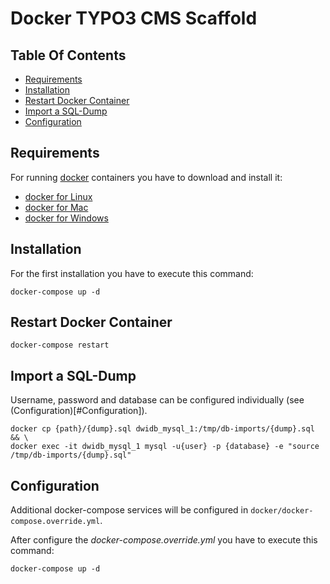 # Docker TYPO3 CMS Scaffold

## Table Of Contents
- [Requirements](#Requirements)
- [Installation](#Installation)
- [Restart Docker Container](#Restart)
- [Import a SQL-Dump](#Import-SQL-Dump)
- [Configuration](#Configuration)

## <a name="Requirements"></a>Requirements
For running [docker](https://www.docker.com) containers you have to download and install it:
- [docker for Linux](https://docs.docker.com/engine/getstarted/)
- [docker for Mac](https://docs.docker.com/docker-for-mac/)
- [docker for Windows](https://docs.docker.com/docker-for-windows/)

## <a name="Installation"></a>Installation
For the first installation you have to execute this command:
```
docker-compose up -d
```
## <a name="Restart"></a>Restart Docker Container
```
docker-compose restart
```
## <a name="Import-SQL-Dump"></a>Import a SQL-Dump
Username, password and database can be configured individually (see (Configuration)[#Configuration]).
```
docker cp {path}/{dump}.sql dwidb_mysql_1:/tmp/db-imports/{dump}.sql && \
docker exec -it dwidb_mysql_1 mysql -u{user} -p {database} -e "source /tmp/db-imports/{dump}.sql"
```

## <a name="Configuration"></a>Configuration
Additional docker-compose services will be configured in `docker/docker-compose.override.yml`.

After configure the *docker-compose.override.yml* you have to execute this command:
```
docker-compose up -d
```
